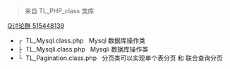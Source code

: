 <blockquote>来自 TL_PHP_class 类库</blockquote>
<a href="http://shang.qq.com/wpa/qunwpa?idkey=e27a9c0f8ed2ca398044bb5aa93c5f3d9b61a19efc76eda3104c4e61c469459a">Q讨论群 515448139</a>
<ul>
    <li>┌&nbsp;&nbsp;TL_Mysql.class.php&nbsp;&nbsp;&nbsp;Mysql 数据库操作类</li>
    <li>├&nbsp;&nbsp;TL_Mysqli.class.php&nbsp;&nbsp;&nbsp;Mysqli 数据库操作类</li>
    <li>└&nbsp;&nbsp;TL_Pagination.class.php&nbsp;&nbsp;&nbsp;分页类可以实现单个表分页 和 联合查询分页</li>
</ul>
